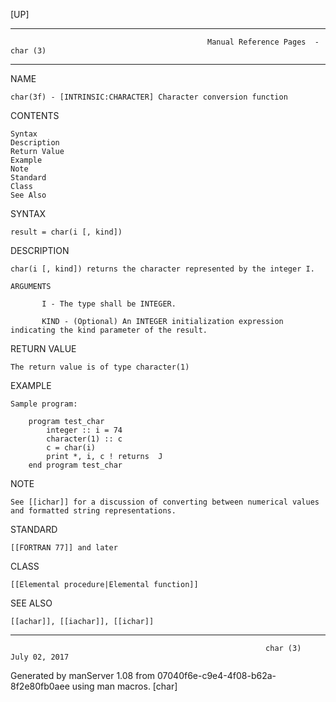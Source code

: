 [UP]

-----------------------------------------------------------------------------------------------------------------------------------
                                                Manual Reference Pages  - char (3)
-----------------------------------------------------------------------------------------------------------------------------------
                                                                 
NAME

    char(3f) - [INTRINSIC:CHARACTER] Character conversion function

CONTENTS

    Syntax
    Description
    Return Value
    Example
    Note
    Standard
    Class
    See Also

SYNTAX

    result = char(i [, kind])

DESCRIPTION

    char(i [, kind]) returns the character represented by the integer I.

    ARGUMENTS

           I - The type shall be INTEGER.

           KIND - (Optional) An INTEGER initialization expression indicating the kind parameter of the result.

RETURN VALUE

    The return value is of type character(1)

EXAMPLE

    Sample program:

        program test_char
            integer :: i = 74
            character(1) :: c
            c = char(i)
            print *, i, c ! returns  J 
        end program test_char



NOTE

    See [[ichar]] for a discussion of converting between numerical values and formatted string representations.

STANDARD

    [[FORTRAN 77]] and later

CLASS

    [[Elemental procedure|Elemental function]]

SEE ALSO

    [[achar]], [[iachar]], [[ichar]]

-----------------------------------------------------------------------------------------------------------------------------------

                                                             char (3)                                                 July 02, 2017

Generated by manServer 1.08 from 07040f6e-c9e4-4f08-b62a-8f2e80fb0aee using man macros.
                                                              [char]
